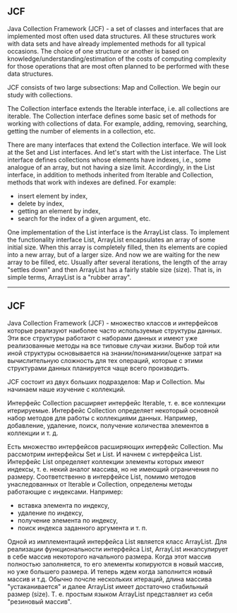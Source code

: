 ## JCF

Java Collection Framework (JCF) - a set of classes and interfaces that are implemented most often
used data structures. All these structures work with data sets and have already
implemented methods for all typical occasions.
The choice of one structure or another is based on knowledge/understanding/estimation of the costs of computing
complexity for those operations that are most often planned to be performed with these data structures.

JCF consists of two large subsections: Map and Collection.
We begin our study with collections.

The Collection interface extends the Iterable interface, i.e. all collections are iterable.
The Collection interface defines some basic set of methods for working with collections of data.
For example, adding, removing, searching, getting the number of elements in a collection, etc.

There are many interfaces that extend the Collection interface. We will look at the Set and List interfaces.
And let's start with the List interface. The List interface defines collections whose elements have indexes,
i.e., some analogue of an array, but not having a size limit. Accordingly, in the List interface,
in addition to methods inherited from Iterable and Collection, methods that work with indexes are defined.
For example:
- insert element by index,
- delete by index,
- getting an element by index,
- search for the index of a given argument, etc.

One implementation of the List interface is the ArrayList class. To implement the functionality
interface List, ArrayList encapsulates an array of some initial size. When this array
is completely filled, then its elements are copied into a new array, but of a larger size.
And now we are waiting for the new array to be filled, etc. Usually after several iterations, the length of the array
"settles down" and then ArrayList has a fairly stable size (size).
That is, in simple terms, ArrayList is a "rubber array".


_______________________________________________________________

## JCF 

Java Collection Framework (JCF) - множество классов и интерфейсов которые реализуют наиболее часто 
используемые структуры данных. Эти все структуры работают с наборами данных и имеют уже 
реализованные методы на все типовые случаи жизни.
Выбор той или иной структуры основывается на знании/понимании/оценке затрат на вычислительную
сложность для тех операций, которые с этими структурами данных планируется чаще всего производить.

JCF состоит из двух больших подразделов: Map и Collection. 
Мы начинаем наше изучение с коллекций.

Интерфейс Collection расширяет интерфейс Iterable, т. е. все коллекции итерируемые. 
Интерфейс Collection определяет некоторый основной набор методов для работы с коллекциями данных. 
Например, добавление, удаление, поиск, получение количества элементов в коллекции и т. д.

Есть множество интерфейсов расширяющих интерфейс Collection. Мы рассмотрим интерфейсы Set и List. 
И начнем с интерфейса List. Интерфейс List определяет коллекции элементы которых имеют индексы, 
т. е. некий аналог массива, но не имеющий ограничения по размеру. Соответственно в интерфейсе List, 
помимо методов унаследованных от Iterable и Collection, определены методы работающие с индексами. 
Например:
- вставка элемента по индексу, 
- удаление по индексу, 
- получение элемента по индексу, 
- поиск индекса заданного аргумента и т. п.

Одной из имплементаций интерфейса List является класс ArrayList. Для реализации функциональности 
интерфейса List, ArrayList инкапсулирует в себе массив некоторого начального размера. Когда этот массив 
полностью заполняется, то его элементы копируются в новый массив, но уже большего размера. 
И теперь ждем когда заполнится новый массив и т.д. Обычно почсле нескольких итераций, длина массива
"устаканивается" и далее ArrayList имеет достаточно стабильный размер (size).
Т. е. простым языком ArrayList представляет из себя "резиновый массив".

